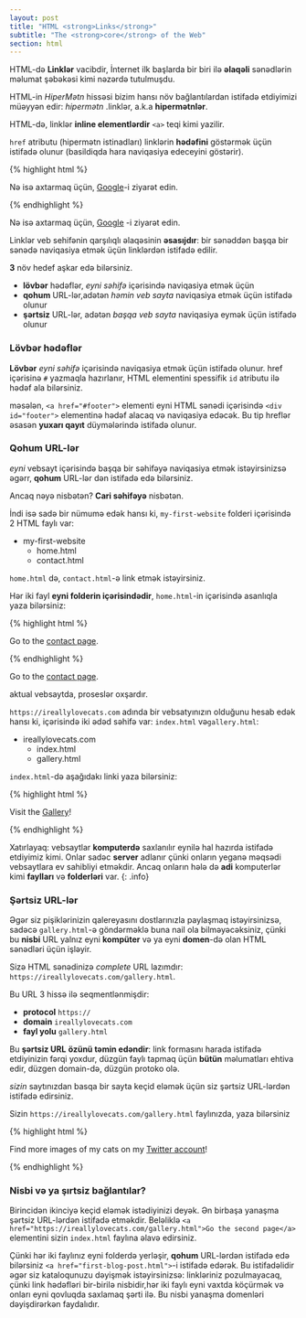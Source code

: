 ```yaml
---
layout: post
title: "HTML <strong>Links</strong>"
subtitle: "The <strong>core</strong> of the Web"
section: html
---
```


HTML-də **Linklər** vacibdir, İnternet ilk başlarda bir biri ilə **əlaqəli** sənədlərin məlumat şəbəkəsi kimi nəzərdə tutulmuşdu.

HTML-in _HiperMətn_ hissəsi bizim hansı növ bağlantılardan istifadə etdiyimizi müəyyən edir: _hipermətn_ .linklər, a.k.a **hipermətnlər**.

HTML-də, linklər **inline elementlərdir** `<a>` teqi kimi yazilir.

`href` atributu (hipermətn istinadları) linklərin **hədəfini** göstərmək üçün istifadə olunur (basildiqda hara naviqasiya edeceyini göstərir).

{% highlight html %}
<p>
  Nə isə axtarmaq üçün, <a href="https://www.google.com">Google</a>-i ziyarət edin.
</p>
{% endhighlight %}

<div class="result">
  <p>
    Nə isə axtarmaq üçün, <a href="https://www.google.com">Google</a> -i ziyarət edin.
  </p>
</div>

Linklər veb sehifənin qarşılıqlı əlaqəsinin **əsasıjdır**: bir sənəddən başqa bir sənədə naviqasiya etmək üçün linklərdən istifadə edilir.

**3** növ hedef aşkar edə bilərsiniz.

* **lövbər** hədəflər,  _eyni səhifə_ içərisində naviqasiya etmək üçün
* **qohum** URL-lər,adətən _həmin veb sayta_ naviqasiya etmək üçün istifadə olunur
* **şərtsiz** URL-lər, adətən _başqa veb sayta_ naviqasiya eymək üçün istifadə olunur

### Lövbər hədəflər

**Lövbər** _eyni səhifə_ içərisində naviqasiya etmək üçün istifadə olunur. href içərisinə `#` yazmaqla hazırlanır, HTML elementini spessifik `id` atributu ilə hədəf ala bilərsiniz.

məsələn, `<a href="#footer">` elementi eyni HTML sənədi içərisində `<div id="footer">` elementinə hədəf alacaq və naviqasiya edəcək. Bu tip hreflər əsasən **yuxarı qayıt** düymələrində istifadə olunur.

### Qohum URL-lər

_eyni_ vebsayt içərisində başqa bir səhifəyə naviqasiya etmək istəyirsinizsə əgərr, **qohum** URL-lər dən istifadə edə bilərsiniz.

Ancaq nəyə nisbətən? **Cari səhifəyə** nisbətən.

İndi isə sadə bir nümumə edək hansı ki, `my-first-website` folderi içərisində 2 HTML faylı var:

<ul class="files">
  <li>
    <i class="fa fa-folder-o"></i>
    my-first-website
    <ul>
      <li>
        <i class="fa fa-file-code-o"></i>
        home.html
      </li>
      <li>
        <i class="fa fa-file-code-o"></i>
        contact.html
      </li>
    </ul>
  </li>
</ul>

`home.html` də, `contact.html`-ə link etmək istəyirsiniz.

Hər iki fayl **eyni folderin içərisindədir**, `home.html`-in içərisində asanlıqla yaza bilərsiniz:

{% highlight html %}
<p>
  Go to the <a href="contact.html">contact page</a>.
</p>
{% endhighlight %}

<div class="result">
  <p>
    Go to the <a href="contact.html">contact page</a>.
  </p>
</div>

aktual vebsaytda, proseslər oxşardır.

`https://ireallylovecats.com` adında bir vebsatyınızın olduğunu hesab edək hansı ki, içərisində iki ədəd səhifə var: `index.html` və`gallery.html`:

<ul class="files">
  <li>
    <i class="fa fa-folder-o"></i>
    ireallylovecats.com
    <ul>
      <li>
        <i class="fa fa-file-code-o"></i>
        index.html
      </li>
      <li>
        <i class="fa fa-file-code-o"></i>
        gallery.html
      </li>
    </ul>
  </li>
</ul>

`index.html`-də aşağıdakı linki yaza bilərsiniz:

{% highlight html %}
<p>
  Visit the <a href="gallery.html">Gallery</a>!
</p>
{% endhighlight %}

Xatırlayaq: vebsaytlar **komputerdə** saxlanılır eynilə hal hazırda istifadə etdiyimiz kimi. Onlar sadəc **server** adlanır çünki onların yeganə məqsədi vebsaytlara ev sahibliyi etməkdir. Ancaq onların hələ də **adi** komputerlər kimi **faylları** və **folderləri** var.
{: .info}

### Şərtsiz URL-lər

  Əgər siz pişiklərinizin qalereyasını dostlarınızla paylaşmaq istəyirsinizsə, sadəcə `gallery.html`-ə göndərməklə buna nail ola bilməyəcəksiniz, çünki bu **nisbi** URL yalnız eyni **kompüter** və ya eyni **domen**-də olan HTML sənədləri üçün işləyir.

Sizə HTML sənədinizə _complete_ URL lazımdır: `https://ireallylovecats.com/gallery.html`.

Bu URL 3 hissə ilə seqmentlənmişdir:

* **protocol** `https://`
* **domain** `ireallylovecats.com`
* **fayl  yolu** `gallery.html`

Bu **şərtsiz URL** **özünü təmin edəndir**: link formasını harada istifadə etdiyinizin fərqi yoxdur, düzgün faylı tapmaq üçün **bütün** məlumatları ehtiva edir, düzgen domain-də, düzgün protoko olə.

_sizin_ saytınızdan basqa bir sayta keçid eləmək üçün siz şərtsiz URL-lərdən istifadə edirsiniz.

Sizin `https://ireallylovecats.com/gallery.html` faylınızda, yaza bilərsiniz

{% highlight html %}
<p>
  Find more images of my cats on my <a href="https://twitter.com/ireallylovecats">Twitter account</a>!
</p>
{% endhighlight %}

### Nisbi və ya şırtsiz bağlantılar?

Birincidən ikinciyə keçid eləmək istədiyinizi deyək. Ən birbaşa yanaşma şərtsiz URL-lərdən istifadə etməkdir. Beləliklə `<a href="https://ireallylovecats.com/gallery.html">Go the second page</a>` elementini sizin `index.html` faylına əlavə edirsiniz.

Çünki hər iki faylınız eyni folderdə yerləşir, **qohum** URL-lərdən istifadə edə bilərsiniz `<a href="first-blog-post.html">`-i istifadə edərək. Bu istifadəlidir əgər  siz kataloqunuzu dəyişmək istəyirsinizsə: linkləriniz pozulmayacaq, çünki link hədəfləri bir-birilə nisbidir,hər iki faylı eyni vaxtda köçürmək və onları eyni qovluqda saxlamaq şərti ilə. Bu nisbi yanaşma domenləri dəyişdirərkən faydalıdır.
